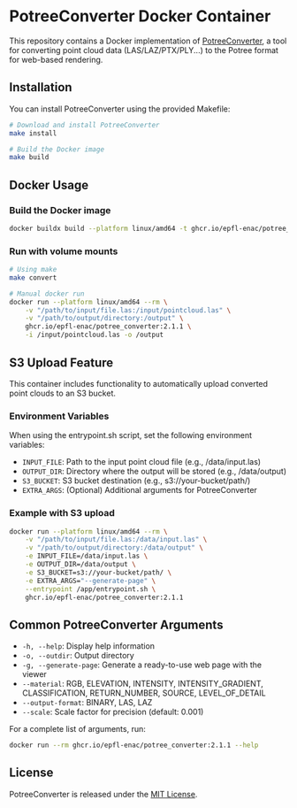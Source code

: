 # PotreeConverter Docker Container

This repository contains a Docker implementation of [PotreeConverter](https://github.com/potree/PotreeConverter), a tool for converting point cloud data (LAS/LAZ/PTX/PLY...) to the Potree format for web-based rendering.

## Installation

You can install PotreeConverter using the provided Makefile:

```bash
# Download and install PotreeConverter
make install

# Build the Docker image
make build
```

## Docker Usage

### Build the Docker image

```bash
docker buildx build --platform linux/amd64 -t ghcr.io/epfl-enac/potree_converter:2.1.1 --push .
```

### Run with volume mounts

```bash
# Using make
make convert

# Manual docker run
docker run --platform linux/amd64 --rm \
    -v "/path/to/input/file.las:/input/pointcloud.las" \
    -v "/path/to/output/directory:/output" \
    ghcr.io/epfl-enac/potree_converter:2.1.1 \
    -i /input/pointcloud.las -o /output
```

## S3 Upload Feature

This container includes functionality to automatically upload converted point clouds to an S3 bucket.

### Environment Variables

When using the entrypoint.sh script, set the following environment variables:

- `INPUT_FILE`: Path to the input point cloud file (e.g., /data/input.las)
- `OUTPUT_DIR`: Directory where the output will be stored (e.g., /data/output)
- `S3_BUCKET`: S3 bucket destination (e.g., s3://your-bucket/path/)
- `EXTRA_ARGS`: (Optional) Additional arguments for PotreeConverter

### Example with S3 upload

```bash
docker run --platform linux/amd64 --rm \
    -v "/path/to/input/file.las:/data/input.las" \
    -v "/path/to/output/directory:/data/output" \
    -e INPUT_FILE=/data/input.las \
    -e OUTPUT_DIR=/data/output \
    -e S3_BUCKET=s3://your-bucket/path/ \
    -e EXTRA_ARGS="--generate-page" \
    --entrypoint /app/entrypoint.sh \
    ghcr.io/epfl-enac/potree_converter:2.1.1
```

## Common PotreeConverter Arguments

- `-h, --help`: Display help information
- `-o, --outdir`: Output directory
- `-g, --generate-page`: Generate a ready-to-use web page with the viewer
- `--material`: RGB, ELEVATION, INTENSITY, INTENSITY_GRADIENT, CLASSIFICATION, RETURN_NUMBER, SOURCE, LEVEL_OF_DETAIL
- `--output-format`: BINARY, LAS, LAZ
- `--scale`: Scale factor for precision (default: 0.001)

For a complete list of arguments, run:

```bash
docker run --rm ghcr.io/epfl-enac/potree_converter:2.1.1 --help
```

## License

PotreeConverter is released under the [MIT License](https://github.com/potree/PotreeConverter/blob/master/LICENSE).